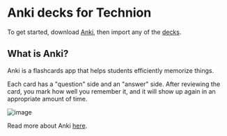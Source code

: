 # Anki decks for Technion

To get started, download [Anki](https://apps.ankiweb.net/), then import any of the [decks](https://github.com/Cyanivde/technion-anki/tree/main/Decks).


## What is Anki?
Anki is a flashcards app that helps students efficiently memorize things.

Each card has a "question" side and an "answer" side. After reviewing the card, you mark how well you remember it, and it will show up again in an appropriate amount of time.

![image](https://user-images.githubusercontent.com/11428957/151873649-4d949a83-9d71-44d3-b6ce-837c8a2ea548.png)

Read more about Anki [here](https://docs.ankiweb.net/background.html).

